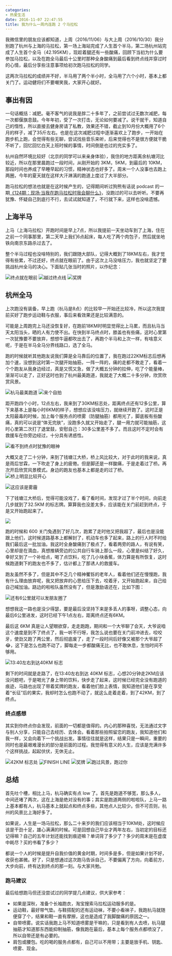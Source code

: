 ```yaml
---
categories:
- 热爱生活
date: 2016-11-07 22:47:55
title: 我为什么一周内连跑 2 个马拉松
---
```


我微信里的朋友应该都知道，上周（2016/11/06）与大上周（2016/10/30）我分别跑了杭州与上海的马拉松，第一场上海站完成了人生首个半马，第二场杭州站完成了人生首个全马（42.195KM），现趁着腿还有一些酸痛，回顾下当初为什么要参加马拉松，以及在跑全马最后十公里时那种全身酸痛到最后看到终点线并穿过时的心情，最后分享些注意事项给初次跑马拉松的同学。

这两次马拉松的成绩并不好，半马用了两个半小时，全马用了六个小时，基本上都关门了。运动健将们不要嘲笑我，大家开心就好。

## 事出有因

一句话概括：减肥。毫不客气的说我是胖二十多年了，之前尝试过无数次减肥，每一次都偃旗息鼓。今年年初，受了一次打击，无论如何要减了。说干就干，知道自己的惰性，所以直接去健身房请了私教，效果还不错，截止到10月份大概用了6个月的样子，减了35斤左右。也是在这次减肥过程中逐渐喜欢上了跑步，一开始在跑步机上跑，会觉得有些无聊，尝试找些音乐来听，后来觉得也不是很方便就干脆不听了，回忆回忆白天上班时候的事情，时间倒是也过的充实多了。

杭州自然环境比较好（北京的同学可以来亲身体验），我住的地方距离余杭塘河比较近，所以在那里晨跑过一段时间，从刚开始的 3KM，5KM，到最后的 10KM，那段时间也养成了早睡早起的习惯，精神状态也好多了。周末一个人没事也去跑上两圈，今年的夏天就在这样大汗淋漓的跑道上度过了大半部分。

跑马拉松的想法也就是在这时候产生的，记得期间听过狗熊有话说 podcast 的一期[《124期：现场·当我在跑马拉松时我会聊什么》](http://m.qingting.fm/vchannels/38116/programs/1723095)，没跑过的可以去听听。不要再犹豫、怀疑自己到底行不行，去试试就知道了，不行就下来，这样也没啥遗憾。

## 上海半马

上马（上海马拉松）开跑时间是早上7点，所以我提前一天坐动车到了上海，住在之前一个同事那里，第二天早上我们6点起床，每人吃了两个肉包子，然后就坐地铁向南京东路杀过去了。

整个半马过程也没啥特别的，我们跟随大部队，记得大概到了18KM左右，我才觉得有些累，不过还好，终点就在眼前了。由于这次上马没啥压力，我也就坚定了要挑战杭州全马的决心。下面贴几张当时的照片，以作纪念：

![终点就在眼前](https://img.alicdn.com/imgextra/i1/581166664/TB2dgjVbW9I.eBjy0FeXXXqwFXa_!!581166664.jpg_620x10000.jpg)
![越过终点线](https://img.alicdn.com/imgextra/i2/581166664/TB2.eTQcA1M.eBjSZPiXXawfpXa_!!581166664.jpg_620x10000.jpg)
![奖牌](https://img.alicdn.com/imgextra/i2/581166664/TB29DRIcNaK.eBjSZFAXXczFXXa_!!581166664.jpg_620x10000.jpg)


## 杭州全马

上次跑没有装备，早上跑（杭马是8点）的比较早一开始还比较冷，所以这次我提前买好了跑步运动鞋与衣服，事后来看效果还是比较满意的。

可能是上周跑完上马还没恢复好，在跑前18KM时明显觉得比上马累，而且杭马当天太阳当头，晒的人有力使不出。在快到半马终点时，膝盖也有些痛，这时心里第一次犹豫要不要放弃，想想牛逼都吹出去了，再跑个半马和上次一样，有啥意义呢，于是在半马全马分界线路口，选了全马。

跑的时候就听其他跑友说我们算是全马靠后的位置了，我在跑过22KM标志后想再加个速，没想到这时第一次腿开始抽筋，一阵一阵的，痛的走都不敢走了，看着一个个跑友从我身边经过，真是又慌又急，做了大概五分钟的拉伸，吃了个能量棒，渐渐可以走了，正好这时也到了杭州最美跑道，我就走了大概二十多分钟，欣赏欣赏风景。

![杭马最美跑道](https://img.alicdn.com/imgextra/i1/581166664/TB2QZtLcmiJ.eBjSspiXXbqAFXa_!!581166664.jpg_620x10000.jpg)
![来个自拍](https://img.alicdn.com/imgextra/i1/581166664/TB2GvRAcheI.eBjSsplXXX6GFXa_!!581166664.jpg_620x10000.jpg)

距开跑四个小时，12点左右，我来到了30KM标志处，距离终点还有12多公里，算下来基本上是每小时6KM的样子，想想应该没啥压力，就继续开跑了。这时正是太阳最毒的时候，加上每个服务点的喷雾（防腿抽筋）都用光了，脚底板有些酸痛，真的可以说是“体无完肤”，没跑多久就又开始走了，腿一用力就可能抽筋，这时心里第二次打了退堂鼓，安慰自己：30多公里差不多了。而且这时不定时会有救援车在你旁边经过，十分具有诱惑性。

![看不到终点时犹豫的眼神](https://img.alicdn.com/imgextra/i1/581166664/TB2A_0DccaJ.eBjy0FbXXcwrFXa_!!581166664.jpg_620x10000.jpg)

大概又走了二十分钟，来到了钱塘江大桥，桥上风比较大，对于此时的我来说，真是雨后甘霖，一下吹走了身上的疲倦。但是脚还是一样酸痛，于是走着过了桥。再次开启欣赏风景模式。身边的跑友也基本上都是走的过了桥。
![桥上明显比较开心](https://img.alicdn.com/imgextra/i4/581166664/TB29QXPcmCI.eBjy1XbXXbUBFXa_!!581166664.jpg_620x10000.jpg)

![这应该是雾霾](https://img.alicdn.com/imgextra/i2/581166664/TB22xNBcg1J.eBjy0FaXXaXeVXa_!!581166664.jpg_620x10000.jpg)

下了钱塘江大桥后，觉得可能没戏了，看了看时间，发现才过了半个时间，向前走几步就到了32.5KM 的标志牌。算算我也没差太多，应该能在关门前赶到终点，于是又开始跑起来了。

![](https://img.alicdn.com/imgextra/i3/581166664/TB2TKF1cRaM.eBjSZFMXXcypVXa_!!581166664.jpg_620x10000.jpg)

跑的时候和 600 关门兔遇到了好几次，跑累了走时他又把我超了，最后也是没能跟上他们，这时候道路基本上都解封了，机动车也多了起来，路上的行人时不时给我们最后这一批加油。我这时全身酸痛到了极点了，看着两旁的路人，有说有笑，心里却是在滴血，真想推辆旁边的公共自行车骑上那么一段，心里是纠结了好久，幸好又到了一个补给点，喝了点饮料，吃了几小块香蕉，体力算是有所恢复，这时候跑道剩下的跑友也不多了，估计都上了那诱人的救援车。

跑友虽然不多了，但是其中不乏几个精神矍铄的老年人，看着他们还在慢慢跑，我有什么理由放弃呢，我又把放弃的心思给压下去，咬着牙，又开始跑起来，自己给自己喊加油。路边的啦啦队虽然没有了，但是激励语还在，比如下图：

![还有6公里就可以发朋友圈了](https://img.alicdn.com/imgextra/i3/581166664/TB2CiJQcQ1M.eBjSZPiXXawfpXa_!!581166664.jpg_620x10000.jpg)

想想我这一路也是没少得瑟，要是最后没坚持下来是多丢人的事呀，调整心态，向最后6公里进发，这时已经下午1点左右，距离终点还有6KM。

最后这 6KM 真是让人望眼欲穿，走走跑跑，期间和一个大爷聊了会天，大爷说咱这个速度是到不了终点了，我一听不行呀，我怎么说也要在关门前冲进去，咬咬牙，使劲又跑了两公里，然后彻底废了，走了一段时间后好像又被那个大爷超了😂，这下是怎么也跑不动了，脚每走一步都酸痛无比，也不敢休息，生怕时间不够用。

![13:40左右到达40KM 标志](https://img.alicdn.com/imgextra/i4/581166664/TB2cHNQcOGO.eBjSZFjXXcU9FXa_!!581166664.jpg_620x10000.jpg)

剩下的时间就是走路了，在13:40左右到达 40KM 标志，心想20分钟走2KM应该没问题吧，于是喝光了身上带的饮料，快步走了起来，这时候已经完全没有跑道的痕迹，马路也出现了带着奖牌的跑友，看着他们脸上表情，我知道他们是在享受着“长征”后的果实，我却时怎么也跑不动了，就这么走着走着，到了42KM，到了终点。

### 终点感想

其实到你终点你会发现，前面的一切都是值得的。内心的那种喜悦，无法通过文字与别人分享，只能自己去经历、去体会。看着那些拍照留恋的跑友，我知道他们和我一样，又会向着下一个挑战出发。事情往往就是这样，结果只是一瞬间，重要的同时也是最艰难漫长的部分是前面的过程。我觉得有意义的人生，应该是充满许多个这样挑战，起起伏伏，无休无止。

![42KM 标志处](https://img.alicdn.com/imgextra/i4/581166664/TB22U40cgOI.eBjSszhXXbHvFXa_!!581166664.jpg_620x10000.jpg)
![FINISH LINE](https://img.alicdn.com/imgextra/i4/581166664/TB2b68KcU5O.eBjSZFxXXaaJFXa_!!581166664.jpg_620x10000.jpg)
![奖牌](https://img.alicdn.com/imgextra/i1/581166664/TB2EutRcOGO.eBjSZFEXXcy9VXa_!!581166664.jpg_620x10000.jpg)
![跑过风景，跑过你](https://img.alicdn.com/imgextra/i3/581166664/TB2j9VQcFOP.eBjSZFHXXXQnpXa_!!581166664.jpg_620x10000.jpg)

## 总结

首先吐个槽，相比上马，杭马确实有点 low 了。首先是跑道不够宽，那么多人，中间还堵了两次，这在上海是绝对没有的事；其实是跑道两侧的啦啦队，上马一路上基本都有人，杭马基本上就起点和终点多些，其他点人比较少。但不可否则，杭州的风景比上海好多了。

如果说，人生是一场马拉松，那么二十来岁的我们应该相当于10KM处，这时候应该是干劲十足，雄心满满的时候。可是回想自己毕业才两年左右，当初定的目标还记得嘛？自己的五年计划还能找到痕迹嘛？单词背了多少了？多少的周末是在虚度中耗尽？买的书看了多少？

都说一个人的时候是提升自我价值的黄金时期，时间多是多，但是如果计划不好，收获也甚微。好了，只是想通过这次跑马告诉自己，不要偏离了方向，向着前方，大步向前，终有达到终点的那一刻。与大家共勉。

### 跑马建议

最后给想跑马但还没尝试过的同学提几点建议，供大家参考：

- 如果是深秋，准备个长袖跑衣，淘宝搜索马拉松运动服多的是。
- 运动鞋，最好带气垫。与鞋搭配的还有运动袜，不要小看袜子，我跑杭马就随便穿了个，结果和鞋一直有摩擦，这也是造成了我脚酸痛的原因之一。
- 自带喷雾。说实话我跑上马不知道喷雾是干嘛的，只是看到有人去喷，杭马腿抽筋才知道那东西能抑制抽筋，像我跑在最后，基本上每个服务点都喷没了，所以自带还是有必要的。
- 肩包或腰包。吃的喝的服务点都有，自己可以不用带；主要是放手机、钥匙、喷雾、现金。
